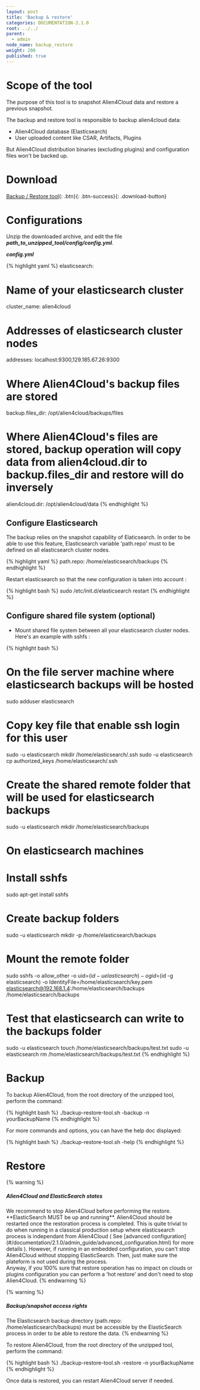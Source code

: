 ```yaml
---
layout: post
title: 'Backup & restore'
categories: DOCUMENTATION-2.1.0
root: ../../
parent:
  - admin
node_name: backup_restore
weight: 200
published: true
---
```


# Scope of the tool

The purpose of this tool is to snapshot Alien4Cloud data and restore a previous snapshot.

The backup and restore tool is responsible to backup alien4cloud data:

- Alien4Cloud database (Elasticsearch)
- User uploaded content like CSAR, Artifacts, Plugins

But Alien4Cloud distribution binaries (excluding plugins) and configuration files won't be backed up.


# Download 

[<i class="fa fa-download"></i> Backup / Restore tool][backup-restore-tool_url]{: .btn}{: .btn-success}{: .download-button}

# Configurations

Unzip the downloaded archive, and edit the file ***path_to_unzipped_tool/config/config.yml***.



***config.yml***

{% highlight yaml %}
elasticsearch:
# Name of your elasticsearch cluster
  cluster_name: alien4cloud
# Addresses of elasticsearch cluster nodes
  addresses: localhost:9300,129.185.67.26:9300

# Where Alien4Cloud's backup files are stored
backup.files_dir: /opt/alien4cloud/backups/files

# Where Alien4Cloud's files are stored, backup operation will copy data from alien4cloud.dir to backup.files_dir and restore will do inversely
alien4cloud.dir: /opt/alien4cloud/data
{% endhighlight %}


## Configure Elasticsearch

The backup relies on the snapshot capability of Elaticsearch. In order to be able to use this feature, Elasticsearch variable 'path.repo' must to be defined on all elasticsearch cluster nodes.

{% highlight yaml %}
path.repo: /home/elasticsearch/backups
{% endhighlight %}

Restart elasticsearch so that the new configuration is taken into account :

{% highlight bash %}
sudo /etc/init.d/elasticsearch restart
{% endhighlight %}

## Configure shared file system (optional)

* Mount shared file system between all your elasticsearch cluster nodes. Here's an example with sshfs :

{% highlight bash %}
# On the file server machine where elasticsearch backups will be hosted
sudo adduser elasticsearch
# Copy key file that enable ssh login for this user
sudo -u elasticsearch mkdir /home/elasticsearch/.ssh
sudo -u elasticsearch cp authorized_keys /home/elasticsearch/.ssh
# Create the shared remote folder that will be used for elasticsearch backups
sudo -u elasticsearch mkdir /home/elasticsearch/backups

# On elasticsearch machines
# Install sshfs
sudo apt-get install sshfs
# Create backup folders
sudo -u elasticsearch mkdir -p /home/elasticsearch/backups
# Mount the remote folder
sudo sshfs -o allow_other -o uid=$(id -u elasticsearch) -o gid=$(id -g elasticsearch) -o IdentityFile=/home/elasticsearch/key.pem elasticsearch@192.168.1.4:/home/elasticsearch/backups /home/elasticsearch/backups
# Test that elasticsearch can write to the backups folder
sudo -u elasticsearch touch /home/elasticsearch/backups/test.txt
sudo -u elasticsearch rm /home/elasticsearch/backups/test.txt
{% endhighlight %}


# Backup

To backup Alien4Cloud, from the root directory of the unzipped tool, perform the command:

{% highlight bash %}
./backup-restore-tool.sh -backup -n yourBackupName
{% endhighlight %}

For more commands and options, you can have the help doc displayed:

{% highlight bash %}
./backup-restore-tool.sh -help
{% endhighlight %}

# Restore

{% warning %}
<h5>Alien4Cloud and ElasticSearch states</h5>
We recommend to stop Alien4Cloud before performing the restore. **ElasticSearch MUST be up and running**. Alien4Cloud should be restarted once the restoration process is completed.  This is quite trivial to do when running in a classical production setup where elasticsearch process is independant from Alien4Cloud ( See [advanced configuration](#/documentation/2.1.0/admin_guide/advanced_configuration.html) for more details ).  
However, if running in an embedded configuration, you can't stop Alien4Cloud without stopping ElasticSearch. Then, just make sure the plateform is not used during the process.
<br/>
Anyway, if you 100% sure that restore operation has no impact on clouds or plugins configuration you can perform a 'hot restore' and don't need to stop Alien4Cloud.
{% endwarning %}

{% warning %}
<h5>Backup/snapshot access rights</h5>
The Elasticsearch backup directory (path.repo: /home/elasticsearch/backups) must be accessible by the ElasticSearch process in order to be able to restore the data. 
{% endwarning %}

To restore Alien4Cloud, from the root directory of the unzipped tool, perform the command:

{% highlight bash %}
./backup-restore-tool.sh -restore -n yourBackupName
{% endhighlight %}

Once data is restored, you can restart Alien4Cloud server if needed.


[backup-restore-tool_url]: http://fastconnect.org/maven/service/local/artifact/maven/redirect?r=fastconnect&g=alien4cloud&a=alien4cloud-backup-restore-tools&v=LATEST&p=zip&c=distrib "backup-restore-tool"

[migration-tool_url]: https://fastconnect.org/maven/content/repositories/fastconnect/alien4cloud/alien4cloud-migration-cfy34/1.4.0/alien4cloud-migration-cfy34-1.4.0-distrib.zip "migration-tool"
